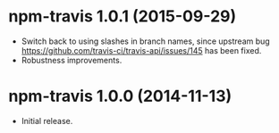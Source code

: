 # npm-travis 1.0.1 (2015-09-29)
* Switch back to using slashes in branch names, since upstream bug
  https://github.com/travis-ci/travis-api/issues/145 has been fixed.
* Robustness improvements.

# npm-travis 1.0.0 (2014-11-13)
* Initial release.
